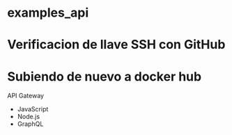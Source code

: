 # examples_api

# Verificacion de llave SSH con GitHub

# Subiendo de nuevo a docker hub

API Gateway

* JavaScript
* Node.js
* GraphQL
